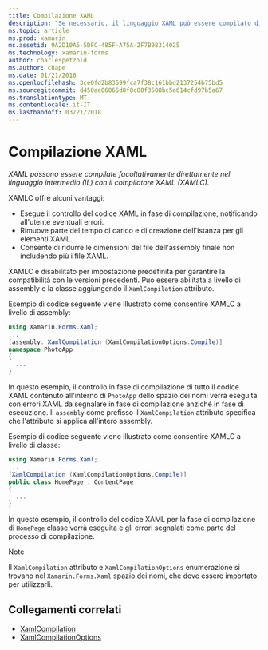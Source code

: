```yaml
---
title: Compilazione XAML
description: "Se necessario, il linguaggio XAML può essere compilato direttamente nel linguaggio intermedio (IL) con il compilatore XAML (XAMLC)."
ms.topic: article
ms.prod: xamarin
ms.assetid: 9A2D10A6-5DFC-485F-A75A-2F7B98314025
ms.technology: xamarin-forms
author: charlespetzold
ms.author: chape
ms.date: 01/21/2016
ms.openlocfilehash: 3ce0fd2b83599fca7f38c161bbd2137254b75bd5
ms.sourcegitcommit: d450ae06065d8f8c80f3588bc5a614cfd97b5a67
ms.translationtype: MT
ms.contentlocale: it-IT
ms.lasthandoff: 03/21/2018
---
```

# <a name="xaml-compilation"></a>Compilazione XAML

_XAML possono essere compilate facoltativamente direttamente nel linguaggio intermedio (IL) con il compilatore XAML (XAMLC)._

XAMLC offre alcuni vantaggi:

- Esegue il controllo del codice XAML in fase di compilazione, notificando all'utente eventuali errori.
- Rimuove parte del tempo di carico e di creazione dell'istanza per gli elementi XAML.
- Consente di ridurre le dimensioni del file dell'assembly finale non includendo più i file XAML.

XAMLC è disabilitato per impostazione predefinita per garantire la compatibilità con le versioni precedenti. Può essere abilitata a livello di assembly e la classe aggiungendo il `XamlCompilation` attributo.

Esempio di codice seguente viene illustrato come consentire XAMLC a livello di assembly:

```csharp
using Xamarin.Forms.Xaml;
...
[assembly: XamlCompilation (XamlCompilationOptions.Compile)]
namespace PhotoApp
{
  ...
}
```

In questo esempio, il controllo in fase di compilazione di tutto il codice XAML contenuto all'interno di `PhotoApp` dello spazio dei nomi verrà eseguita con errori XAML da segnalare in fase di compilazione anziché in fase di esecuzione.
Il `assembly` come prefisso il `XamlCompilation` attributo specifica che l'attributo si applica all'intero assembly.

Esempio di codice seguente viene illustrato come consentire XAMLC a livello di classe:

```csharp
using Xamarin.Forms.Xaml;
...
[XamlCompilation (XamlCompilationOptions.Compile)]
public class HomePage : ContentPage
{
  ...
}
```

In questo esempio, il controllo del codice XAML per la fase di compilazione di `HomePage` classe verrà eseguita e gli errori segnalati come parte del processo di compilazione.

> [!NOTE]
> Il `XamlCompilation` attributo e `XamlCompilationOptions` enumerazione si trovano nel `Xamarin.Forms.Xaml` spazio dei nomi, che deve essere importato per utilizzarli.


## <a name="related-links"></a>Collegamenti correlati

- [XamlCompilation](https://developer.xamarin.com/api/type/Xamarin.Forms.Xaml.XamlCompilationAttribute/)
- [XamlCompilationOptions](https://developer.xamarin.com/api/type/Xamarin.Forms.Xaml.XamlCompilationOptions/)
